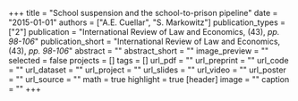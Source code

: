 +++
title = "School suspension and the school-to-prison pipeline"
date = "2015-01-01"
authors = ["A.E. Cuellar", "S. Markowitz"]
publication_types = ["2"]
publication = "International Review of Law and Economics, (43), _pp. 98-106_"
publication_short = "International Review of Law and Economics, (43), _pp. 98-106_"
abstract = ""
abstract_short = ""
image_preview = ""
selected = false
projects = []
tags = []
url_pdf = ""
url_preprint = ""
url_code = ""
url_dataset = ""
url_project = ""
url_slides = ""
url_video = ""
url_poster = ""
url_source = ""
math = true
highlight = true
[header]
image = ""
caption = ""
+++
